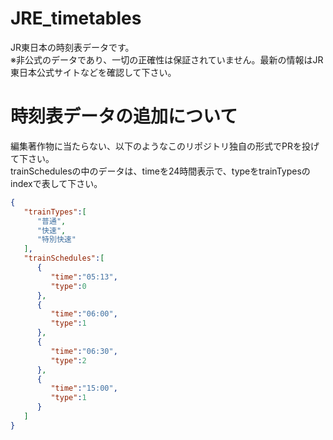 # JRE_timetables
JR東日本の時刻表データです。  
※非公式のデータであり、一切の正確性は保証されていません。最新の情報はJR東日本公式サイトなどを確認して下さい。

# 時刻表データの追加について
編集著作物に当たらない、以下のようなこのリポジトリ独自の形式でPRを投げて下さい。  
trainSchedulesの中のデータは、timeを24時間表示で、typeをtrainTypesのindexで表して下さい。
```json
{
   "trainTypes":[
      "普通",
      "快速",
      "特別快速"
   ],
   "trainSchedules":[
      {
         "time":"05:13",
         "type":0
      },
      {
         "time":"06:00",
         "type":1
      },
      {
         "time":"06:30",
         "type":2
      },
      {
         "time":"15:00",
         "type":1
      }
   ]
}
```
